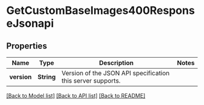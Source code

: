 # GetCustomBaseImages400ResponseJsonapi

## Properties

Name | Type | Description | Notes
------------ | ------------- | ------------- | -------------
**version** | **String** | Version of the JSON API specification this server supports. | 

[[Back to Model list]](../README.md#documentation-for-models) [[Back to API list]](../README.md#documentation-for-api-endpoints) [[Back to README]](../README.md)


